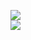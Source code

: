 [![](https://img.shields.io/badge/Made%20With-Github%20Spray-lightgrey.svg?style=for-the-badge&logo=github)](https://github.com/Annihil/github-spray#11228)  
[![](https://i.imgur.com/2DrTn0Z.gif)](https://github.com/Annihil/github-spray)